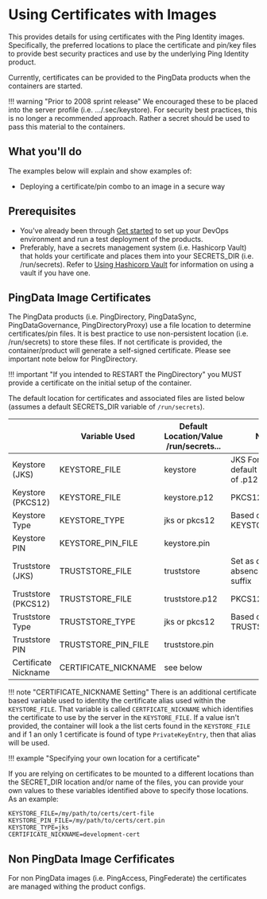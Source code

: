# Using Certificates with Images

This provides details for using certificates with the Ping Identity images.  Specifically, the preferred locations to place the certificate and pin/key files to provide best security practices and use by the underlying Ping Identity product.

Currently, certificates can be provided to the PingData products when the containers are started.

!!! warning "Prior to 2008 sprint release"
    We encouraged these to be placed into the server profile (i.e. .../.sec/keystore).  For security best practices, this is no longer a recommended approach.
    Rather a secret should be used to pass this material to the containers.

## What you'll do

The examples below will explain and show examples of:

* Deploying a certificate/pin combo to an image in a secure way

## Prerequisites

* You've already been through [Get started](getStarted.md) to set up your DevOps environment and run a test deployment of the products.
* Preferably, have a secrets management system (i.e. Hashicorp Vault) that holds your certificate and places them into your SECRETS_DIR (i.e. /run/secrets).
  Refer to [Using Hashicorp Vault](usingVault.md) for information on using a vault if you have one.

## PingData Image Certificates

The PingData products (i.e. PingDirectory, PingDataSync, PingDataGovernance, PingDirectoryProxy) use a file location to determine certificates/pin files.
It is best practice to use non-persistent location (i.e. /run/secrets) to store these files.
If not certificate is provided, the container/product will generate a self-signed certificate.  Please see important note below for PingDirectory.

!!! important "If you intended to RESTART the PingDirectory"
    you MUST provide a certificate on the initial setup of the container.

The default location for certificates and associated files are listed below (assumes a default SECRETS_DIR variable of `/run/secrets`).

|                      | Variable Used        | Default Location/Value<br>/run/secrets... | Notes                                                |
| -------------------- | -------------------- | ----------------------------------------- | ---------------------------------------------------- |
| Keystore (JKS)       | KEYSTORE_FILE        | keystore                                  | JKS Format. Set as default in absence of .p12 suffix |
| Keystore (PKCS12)    | KEYSTORE_FILE        | keystore.p12                              | PKCS12 Format                                        |
| Keystore Type        | KEYSTORE_TYPE        | jks or pkcs12                             | Based on suffix of KEYSTORE_FILE                     |
| Keystore PIN         | KEYSTORE_PIN_FILE    | keystore.pin                              |                                                      |
| Truststore (JKS)     | TRUSTSTORE_FILE      | truststore                                | Set as default in absence of .p12 suffix             |
| Truststore (PKCS12)  | TRUSTSTORE_FILE      | truststore.p12                            | PKCS12 Format                                        |
| Truststore Type      | TRUSTSTORE_TYPE      | jks or pkcs12                             | Based on suffix of TRUSTSTORE_FILE                   |
| Truststore PIN       | TRUSTSTORE_PIN_FILE  | truststore.pin                            |                                                      |
| Certificate Nickname | CERTIFICATE_NICKNAME | see below                                 |                                                      |

!!! note "CERTIFICATE_NICKNAME Setting"
    There is an additional certificate based variable used to identity the certificate alias used within the `KEYSTORE_FILE`.
    That variable is called `CERTFICATE_NICKNAME` which identifies the certificate to use by the server in the `KEYSTORE_FILE`.
    If a value isn't provided, the container will look a the list certs found in the `KEYSTORE_FILE`
    and if 1 an only 1 certificate is found of type `PrivateKeyEntry`, then that alias will be used.

!!! example "Specifying your own location for a certificate"

If you are relying on certificates to be mounted to a different locations than the SECRET_DIR location and/or name of the files, you can provide your own values to these variables identified above to specify those locations.  As an example:

```properties
KEYSTORE_FILE=/my/path/to/certs/cert-file
KEYSTORE_PIN_FILE=/my/path/to/certs/cert.pin
KEYSTORE_TYPE=jks
CERTIFICATE_NICKNAME=development-cert
```

## Non PingData Image Cerfificates

For non PingData images (i.e. PingAccess, PingFederate) the certificates are managed withing the product configs.


